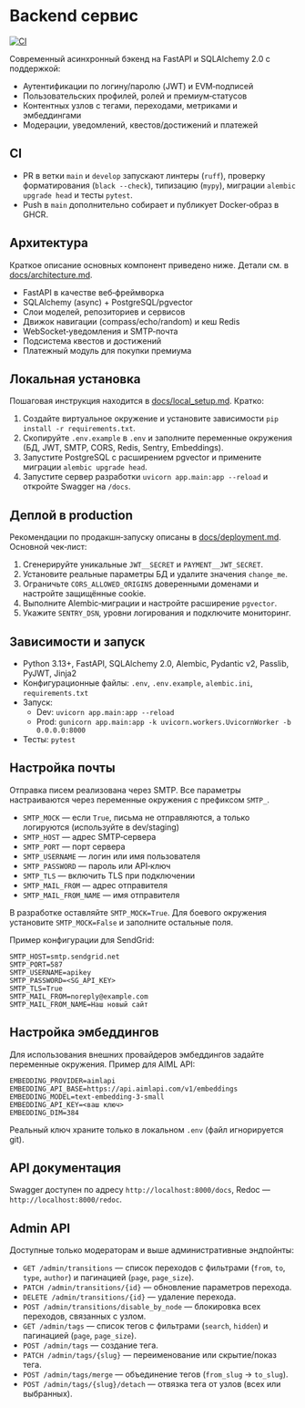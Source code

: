 # Backend сервис

[![CI](https://github.com/OWNER/REPO/actions/workflows/ci.yml/badge.svg)](https://github.com/OWNER/REPO/actions/workflows/ci.yml)

Современный асинхронный бэкенд на FastAPI и SQLAlchemy 2.0 с поддержкой:
- Аутентификации по логину/паролю (JWT) и EVM‑подписей
- Пользовательских профилей, ролей и премиум‑статусов
- Контентных узлов с тегами, переходами, метриками и эмбеддингами
- Модерации, уведомлений, квестов/достижений и платежей

## CI

- PR в ветки `main` и `develop` запускают линтеры (`ruff`), проверку форматирования (`black --check`), типизацию (`mypy`), миграции `alembic upgrade head` и тесты `pytest`.
- Push в `main` дополнительно собирает и публикует Docker‑образ в GHCR.

## Архитектура
Краткое описание основных компонент приведено ниже. Детали см. в [docs/architecture.md](docs/architecture.md).

- FastAPI в качестве веб‑фреймворка
- SQLAlchemy (async) + PostgreSQL/pgvector
- Слои моделей, репозиториев и сервисов
- Движок навигации (compass/echo/random) и кеш Redis
- WebSocket‑уведомления и SMTP‑почта
- Подсистема квестов и достижений
- Платежный модуль для покупки премиума

## Локальная установка
Пошаговая инструкция находится в [docs/local_setup.md](docs/local_setup.md). Кратко:
1. Создайте виртуальное окружение и установите зависимости `pip install -r requirements.txt`.
2. Скопируйте `.env.example` в `.env` и заполните переменные окружения (БД, JWT, SMTP, CORS, Redis, Sentry, Embeddings).
3. Запустите PostgreSQL с расширением pgvector и примените миграции `alembic upgrade head`.
4. Запустите сервер разработки `uvicorn app.main:app --reload` и откройте Swagger на `/docs`.

## Деплой в production
Рекомендации по продакшн‑запуску описаны в [docs/deployment.md](docs/deployment.md). Основной чек‑лист:
1. Сгенерируйте уникальные `JWT__SECRET` и `PAYMENT__JWT_SECRET`.
2. Установите реальные параметры БД и удалите значения `change_me`.
3. Ограничьте `CORS_ALLOWED_ORIGINS` доверенными доменами и настройте защищённые cookie.
4. Выполните Alembic‑миграции и настройте расширение `pgvector`.
5. Укажите `SENTRY_DSN`, уровни логирования и подключите мониторинг.

## Зависимости и запуск
- Python 3.13+, FastAPI, SQLAlchemy 2.0, Alembic, Pydantic v2, Passlib, PyJWT, Jinja2
- Конфигурационные файлы: `.env`, `.env.example`, `alembic.ini`, `requirements.txt`
- Запуск:
  - Dev: `uvicorn app.main:app --reload`
  - Prod: `gunicorn app.main:app -k uvicorn.workers.UvicornWorker -b 0.0.0.0:8000`
- Тесты: `pytest`

## Настройка почты
Отправка писем реализована через SMTP. Все параметры настраиваются через переменные окружения с префиксом `SMTP_`.

- `SMTP_MOCK` — если `True`, письма не отправляются, а только логируются (используйте в dev/staging)
- `SMTP_HOST` — адрес SMTP‑сервера
- `SMTP_PORT` — порт сервера
- `SMTP_USERNAME` — логин или имя пользователя
- `SMTP_PASSWORD` — пароль или API‑ключ
- `SMTP_TLS` — включить TLS при подключении
- `SMTP_MAIL_FROM` — адрес отправителя
- `SMTP_MAIL_FROM_NAME` — имя отправителя

В разработке оставляйте `SMTP_MOCK=True`. Для боевого окружения установите `SMTP_MOCK=False` и заполните остальные поля.

Пример конфигурации для SendGrid:
```
SMTP_HOST=smtp.sendgrid.net
SMTP_PORT=587
SMTP_USERNAME=apikey
SMTP_PASSWORD=<SG_API_KEY>
SMTP_TLS=True
SMTP_MAIL_FROM=noreply@example.com
SMTP_MAIL_FROM_NAME=Наш новый сайт
```

## Настройка эмбеддингов
Для использования внешних провайдеров эмбеддингов задайте переменные окружения. Пример для AIML API:
```
EMBEDDING_PROVIDER=aimlapi
EMBEDDING_API_BASE=https://api.aimlapi.com/v1/embeddings
EMBEDDING_MODEL=text-embedding-3-small
EMBEDDING_API_KEY=<ваш ключ>
EMBEDDING_DIM=384
```
Реальный ключ храните только в локальном `.env` (файл игнорируется git).

## API документация
Swagger доступен по адресу `http://localhost:8000/docs`, Redoc — `http://localhost:8000/redoc`.

## Admin API

Доступные только модераторам и выше административные эндпойнты:

- `GET /admin/transitions` — список переходов с фильтрами (`from`, `to`, `type`, `author`) и пагинацией (`page`, `page_size`).
- `PATCH /admin/transitions/{id}` — обновление параметров перехода.
- `DELETE /admin/transitions/{id}` — удаление перехода.
- `POST /admin/transitions/disable_by_node` — блокировка всех переходов, связанных с узлом.
- `GET /admin/tags` — список тегов с фильтрами (`search`, `hidden`) и пагинацией (`page`, `page_size`).
- `POST /admin/tags` — создание тега.
- `PATCH /admin/tags/{slug}` — переименование или скрытие/показ тега.
- `POST /admin/tags/merge` — объединение тегов (`from_slug` → `to_slug`).
- `POST /admin/tags/{slug}/detach` — отвязка тега от узлов (всех или выбранных).
